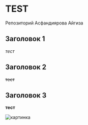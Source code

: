 # TEST

Репозиторий Асфандиярова Айгиза

## Заголовок 1

_тест_

## Заголовок 2 

~~тест~~

## Заголовок 3

__тест__

![картинка](https://github.com/user-attachments/assets/16dbfe1e-665e-4340-9a71-d0b7da81c5c0)
